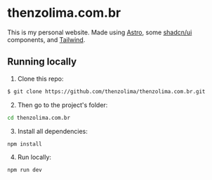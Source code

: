 # thenzolima.com.br

This is my personal website. Made using [Astro](https://astro.build/), some [shadcn/ui](https://ui.shadcn.com/) components, and [Tailwind](https://tailwindcss.com/).

## Running locally

1. Clone this repo:

```sh
$ git clone https://github.com/thenzolima/thenzolima.com.br.git
```

2. Then go to the project's folder:

```sh
cd thenzolima.com.br
```

3. Install all dependencies:

```sh
npm install
```

4. Run locally:

```sh
npm run dev
```

